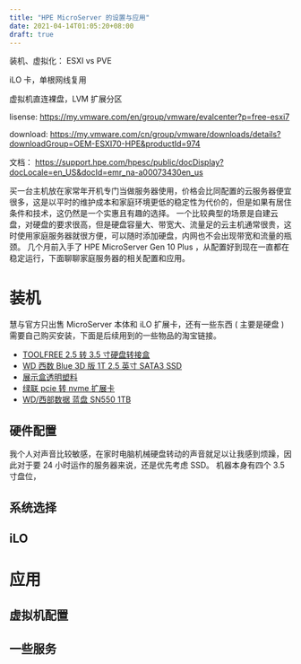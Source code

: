 ```yaml
---
title: "HPE MicroServer 的设置与应用"
date: 2021-04-14T01:05:20+08:00
draft: true
---
```


装机、虚拟化： ESXI vs PVE

iLO 卡，单根网线复用

虚拟机直连裸盘，LVM 扩展分区

lisense: https://my.vmware.com/en/group/vmware/evalcenter?p=free-esxi7

download: https://my.vmware.com/cn/group/vmware/downloads/details?downloadGroup=OEM-ESXI70-HPE&productId=974

文档： https://support.hpe.com/hpesc/public/docDisplay?docLocale=en_US&docId=emr_na-a00073430en_us

买一台主机放在家常年开机专门当做服务器使用，价格会比同配置的云服务器便宜很多，这是以平时的维护成本和家庭环境更低的稳定性为代价的，但是如果有居住条件和技术，这仍然是一个实惠且有趣的选择。 一个比较典型的场景是自建云盘，对硬盘的要求很高，但是硬盘容量大、带宽大、流量足的云主机通常很贵，这时使用家庭服务器就很方便，可以随时添加硬盘，内网也不会出现带宽和流量的瓶颈。 几个月前入手了 HPE MicroServer Gen 10 Plus ，从配置好到现在一直都在稳定运行，下面聊聊家庭服务器的相关配置和应用。

# 装机

慧与官方只出售 MicroServer 本体和 iLO 扩展卡，还有一些东西 ( 主要是硬盘 ) 需要自己购买安装，下面是后续用到的一些物品的淘宝链接。

-   [TOOLFREE 2.5 转 3.5 寸硬盘转接盒](https://m.tb.cn/h.4KYHEL0?sm=ad1309)
-   [WD 西数 Blue 3D 版 1T 2.5 英寸 SATA3 SSD](https://m.tb.cn/h.4ooR65C?sm=fd8d34)
-   [展示盒透明塑料](https://m.tb.cn/h.4oo7xSg?sm=f735fd)
-   [绿联 pcie 转 nvme 扩展卡](https://m.tb.cn/h.4pgbuV8?sm=3b1128)
-   [WD/西部数据 蓝盘 SN550 1TB](https://m.tb.cn/h.4LkV8IU?sm=644fe9)

## 硬件配置

我个人对声音比较敏感，在家时电脑机械硬盘转动的声音就足以让我感到烦躁，因此对于要 24 小时运作的服务器来说，还是优先考虑 SSD。 机器本身有四个 3.5 寸盘位，

## 系统选择

## iLO

# 应用

## 虚拟机配置

## 一些服务
